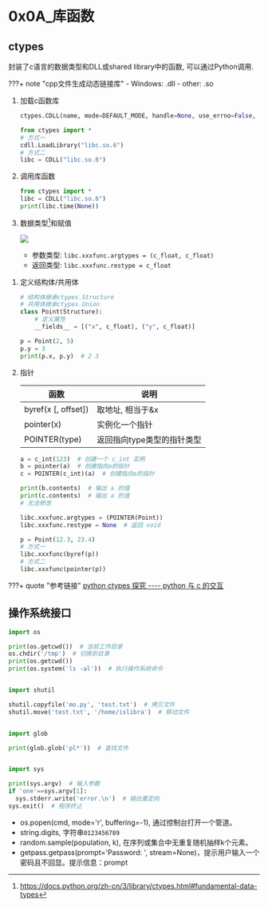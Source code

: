 # 0x0A_库函数

## ctypes

封装了c语言的数据类型和DLL或shared library中的函数, 可以通过Python调用.

???+ note "cpp文件生成动态链接库"
    - Windows: .dll
    - other: .so

1. 加载c函数库

    ```python tab="函数原型"
    ctypes.CDLL(name, mode=DEFAULT_MODE, handle=None, use_errno=False, use_last_error=False)
    ```

    ```python tab="函数调用"
    from ctypes import *
    # 方式一
    cdll.LoadLibrary("libc.so.6")
    # 方式二
    libc = CDLL("libc.so.6")
    ```

1. 调用库函数

    ```python
    from ctypes import *
    libc = CDLL("libc.so.6")
    print(libc.time(None))
    ```

1. 数据类型[^ctypes]和赋值

    ![](../assets/markdown-img-paste-20190729212416451.png)

    - 参数类型: `libc.xxxfunc.argtypes = (c_float, c_float)`
    - 返回类型: `libc.xxxfunc.restype = c_float`

[^ctypes]: <https://docs.python.org/zh-cn/3/library/ctypes.html#fundamental-data-types>

1. 定义结构体/共用体

    ```python tab="定义"
    # 结构体继承ctypes.Structure
    # 共用体继承ctypes.Union
    class Point(Structure):
        # 定义属性
        __fields__ = [("x", c_float), ("y", c_float)]
    ```

    ```python tab="调用"
    p = Point(2, 5)
    p.y = 3
    print(p.x, p.y)  # 2 3
    ```

1. 指针

    函数 | 说明
    --- | ---
    byref(x [, offset]) | 取地址, 相当于&x
    pointer(x) | 实例化一个指针
    POINTER(type) | 返回指向type类型的指针类型

    ```python tab="示例代码"
    a = c_int(123)  # 创建一个 c_int 实例
    b = pointer(a)  # 创建指向a的指针
    c = POINTER(c_int)(a)  # 创建指向a的指针

    print(b.contents)  # 输出 a 的值
    print(c.contents)  # 输出 a 的值
    # 无法修改
    ```

    ```python tab="调用库函数"
    libc.xxxfunc.argtypes = (POINTER(Point))
    libc.xxxfunc.restype = None  # 返回 void

    p = Point(12.3, 23.4)
    # 方式一
    libc.xxxfunc(byref(p))
    # 方式二
    libc.xxxfunc(pointer(p))
    ```


???+ quote "参考链接"
    [python ctypes 探究 ---- python 与 c 的交互](https://www.cnblogs.com/night-ride-depart/p/4907613.html)


## 操作系统接口

```python
import os

print(os.getcwd())  # 当前工作目录
os.chdir('/tmp')  # 切换到目录
print(os.getcwd())
print(os.system('ls -al'))  # 执行操作系统命令


import shutil

shutil.copyfile('mo.py', 'test.txt')  # 拷贝文件
shutil.move('test.txt', '/home/islibra')  # 移动文件


import glob

print(glob.glob('pl*'))  # 查找文件


import sys

print(sys.argv)  # 输入参数
if 'one'==sys.argv[1]:
  sys.stderr.write('error.\n')  # 输出重定向
sys.exit()  # 程序终止
```

- os.popen(cmd, mode='r', buffering=-1), 通过控制台打开一个管道。
- string.digits, 字符串`0123456789`
- random.sample(population, k), 在序列或集合中无重复随机抽样k个元素。
- getpass.getpass(prompt='Password: ', stream=None)，提示用户输入一个密码且不回显。提示信息：prompt
